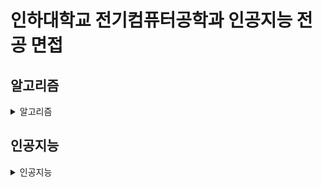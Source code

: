 # 인하대학교 전기컴퓨터공학과 인공지능 전공 면접

## 알고리즘
<details>
  <summary>알고리즘</summary>
  <!-- 내용 -->
  ```python
  Q : 질문 작성

  //

  A : 답안 작성
  ```
</details>

## 자료구조
<details>
  <summary>자료구조</summary>
  <!-- 내용 -->
  ```python
  Q : 질문 작성

  //

  A : 답안 작성
  ```
</details>

## 인공지능
<details>
  <summary>인공지능</summary>
  <!-- 내용 -->
  ```python
  Q : 질문 작성

  //

  A : 답안 작성
  ```
</details>
